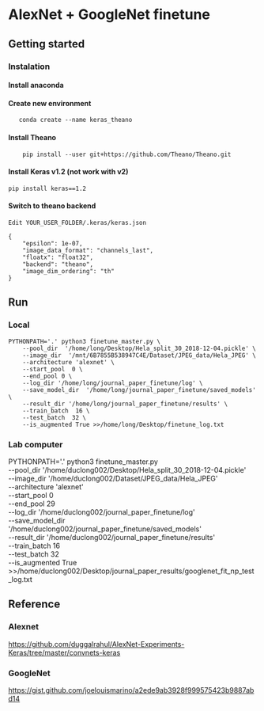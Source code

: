 # AlexNet + GoogleNet finetune

## Getting started
### Instalation
#### Install anaconda
#### Create new environment
```
   conda create --name keras_theano
```
#### Install Theano
```commandline
    pip install --user git+https://github.com/Theano/Theano.git
```

#### Install Keras v1.2 (not work with v2)
```
pip install keras==1.2
```

#### Switch to theano backend 
```
Edit YOUR_USER_FOLDER/.keras/keras.json 

{
    "epsilon": 1e-07,
    "image_data_format": "channels_last",
    "floatx": "float32",
    "backend": "theano",
    "image_dim_ordering": "th"
}
```
## Run 
### Local 
```commandline
PYTHONPATH='.' python3 finetune_master.py \
    --pool_dir  '/home/long/Desktop/Hela_split_30_2018-12-04.pickle' \
    --image_dir  '/mnt/6B7855B538947C4E/Dataset/JPEG_data/Hela_JPEG' \
    --architecture 'alexnet' \
    --start_pool  0 \
    --end_pool 0 \
    --log_dir '/home/long/journal_paper_finetune/log' \
    --save_model_dir  '/home/long/journal_paper_finetune/saved_models' \
    --result_dir '/home/long/journal_paper_finetune/results' \
    --train_batch  16 \
    --test_batch  32 \
    --is_augmented True >>/home/long/Desktop/finetune_log.txt
```
### Lab computer
PYTHONPATH='.' python3 finetune_master.py \
    --pool_dir  '/home/duclong002/Desktop/Hela_split_30_2018-12-04.pickle' \
    --image_dir  '/home/duclong002/Dataset/JPEG_data/Hela_JPEG' \
    --architecture 'alexnet' \
    --start_pool  0 \
    --end_pool 29 \
    --log_dir '/home/duclong002/journal_paper_finetune/log' \
    --save_model_dir  '/home/duclong002/journal_paper_finetune/saved_models' \
    --result_dir '/home/duclong002/journal_paper_finetune/results' \
    --train_batch  16 \
    --test_batch  32 \
    --is_augmented True >>/home/duclong002/Desktop/journal_paper_results/googlenet_fit_np_test_log.txt


## Reference 
### Alexnet 
https://github.com/duggalrahul/AlexNet-Experiments-Keras/tree/master/convnets-keras

### GoogleNet
https://gist.github.com/joelouismarino/a2ede9ab3928f999575423b9887abd14